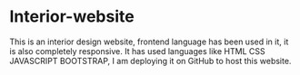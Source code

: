 # Interior-website
This is an interior design website, frontend language has been used in it, it is also completely responsive. It has used languages like HTML CSS JAVASCRIPT BOOTSTRAP, I am deploying it on GitHub to host this website.
